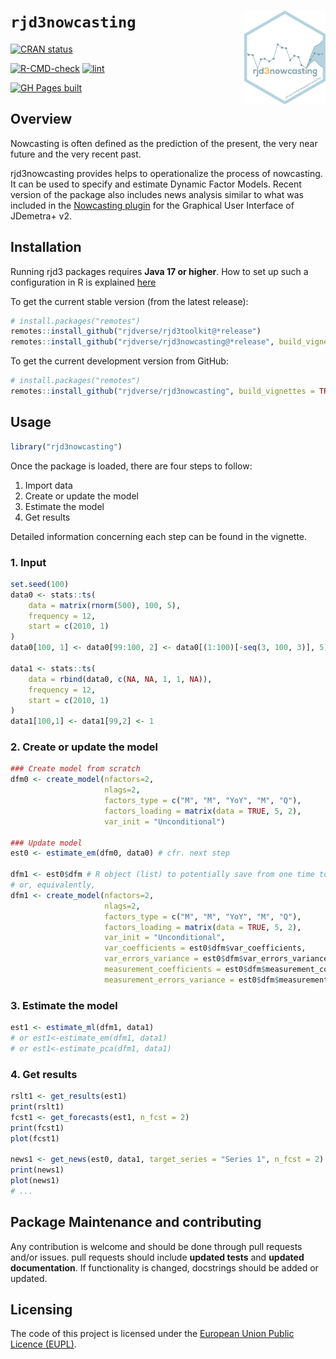 
<!-- README.md is generated from README.Rmd. Please edit that file -->

# `rjd3nowcasting` <a href="https://rjdverse.github.io/rjd3nowcasting/"><img src="man/figures/logo.png" align="right" height="150" style="float:right; height:150px;"/></a>

<!-- badges: start -->

[![CRAN
status](https://www.r-pkg.org/badges/version/rjd3nowcasting)](https://CRAN.R-project.org/package=rjd3nowcasting)

[![R-CMD-check](https://github.com/rjdverse/rjd3nowcasting/actions/workflows/R-CMD-check.yaml/badge.svg)](https://github.com/rjdverse/rjd3nowcasting/actions/workflows/R-CMD-check.yaml)
[![lint](https://github.com/rjdverse/rjd3nowcasting/actions/workflows/lint.yaml/badge.svg)](https://github.com/rjdverse/rjd3nowcasting/actions/workflows/lint.yaml)

[![GH Pages
built](https://github.com/rjdverse/rjd3nowcasting/actions/workflows/pkgdown.yaml/badge.svg)](https://github.com/rjdverse/rjd3nowcasting/actions/workflows/pkgdown.yaml)
<!-- badges: end -->

## Overview

Nowcasting is often defined as the prediction of the present, the very
near future and the very recent past.

rjd3nowcasting provides helps to operationalize the process of
nowcasting. It can be used to specify and estimate
Dynamic Factor Models. Recent version of the package also includes news analysis similar to what was included in the [Nowcasting
plugin](https://github.com/nbbrd/jdemetra-nowcasting/tree/master) for
the Graphical User Interface of JDemetra+ v2.

## Installation

Running rjd3 packages requires **Java 17 or higher**. How to set up such
a configuration in R is explained
[here](https://jdemetra-new-documentation.netlify.app/#Rconfig)

To get the current stable version (from the latest release):

``` r
# install.packages("remotes")
remotes::install_github("rjdverse/rjd3toolkit@*release")
remotes::install_github("rjdverse/rjd3nowcasting@*release", build_vignettes = TRUE)
```

To get the current development version from GitHub:

``` r
# install.packages("remotes")
remotes::install_github("rjdverse/rjd3nowcasting", build_vignettes = TRUE)
```

## Usage

``` r
library("rjd3nowcasting")
```

Once the package is loaded, there are four steps to follow:

1. Import data 
2. Create or update the model 
3. Estimate the model 
4. Get results

Detailed information concerning each step can be found in the vignette.
   
### 1. Input

``` r
set.seed(100)
data0 <- stats::ts(
    data = matrix(rnorm(500), 100, 5), 
    frequency = 12, 
    start = c(2010, 1)
)
data0[100, 1] <- data0[99:100, 2] <- data0[(1:100)[-seq(3, 100, 3)], 5] <- NA

data1 <- stats::ts(
    data = rbind(data0, c(NA, NA, 1, 1, NA)), 
    frequency = 12, 
    start = c(2010, 1)
)
data1[100,1] <- data1[99,2] <- 1
```

### 2. Create or update the model

``` r
### Create model from scratch
dfm0 <- create_model(nfactors=2,
                     nlags=2,
                     factors_type = c("M", "M", "YoY", "M", "Q"),
                     factors_loading = matrix(data = TRUE, 5, 2),
                     var_init = "Unconditional")

### Update model
est0 <- estimate_em(dfm0, data0) # cfr. next step

dfm1 <- est0$dfm # R object (list) to potentially save from one time to another  
# or, equivalently,
dfm1 <- create_model(nfactors=2,
                     nlags=2,
                     factors_type = c("M", "M", "YoY", "M", "Q"),
                     factors_loading = matrix(data = TRUE, 5, 2),
                     var_init = "Unconditional",
                     var_coefficients = est0$dfm$var_coefficients,
                     var_errors_variance = est0$dfm$var_errors_variance,
                     measurement_coefficients = est0$dfm$measurement_coefficients,
                     measurement_errors_variance = est0$dfm$measurement_errors_variance)
```

### 3. Estimate the model

``` r
est1 <- estimate_ml(dfm1, data1)
# or est1<-estimate_em(dfm1, data1)
# or est1<-estimate_pca(dfm1, data1)
```

### 4. Get results

``` r
rslt1 <- get_results(est1)
print(rslt1)
fcst1 <- get_forecasts(est1, n_fcst = 2)
print(fcst1)
plot(fcst1)

news1 <- get_news(est0, data1, target_series = "Series 1", n_fcst = 2)
print(news1)
plot(news1)
# ...
```

## Package Maintenance and contributing

Any contribution is welcome and should be done through pull requests
and/or issues. pull requests should include **updated tests** and
**updated documentation**. If functionality is changed, docstrings
should be added or updated.

## Licensing

The code of this project is licensed under the [European Union Public
Licence
(EUPL)](https://joinup.ec.europa.eu/collection/eupl/eupl-text-eupl-12).
